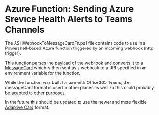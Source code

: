 # Azure Function: Sending Azure Srevice Health Alerts to Teams Channels

The ASHWebhookToMessageCardFn.ps1 file contains code to use in a Powershell-based Azure function triggered by an incoming webhook (http trigger).  

This function parses the payload of the webhook and converts it to a [MessageCard](https://docs.microsoft.com/en-us/outlook/actionable-messages/message-card-reference)  which is then sent as a webhook to a URI specified in an environment variable for the function.

While the function was built for use with Office365 Teams, the messageCard format is used in other places as well so this could probably be adapted to other purposes.

In the future this should be updated to use the newer and more flexible [Adaptive Card](https://docs.microsoft.com/en-us/outlook/actionable-messages/adaptive-card) format.


